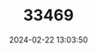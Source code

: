 ---
title: "33469"
category: "Hopea shingkeng"
draft: false
date: 2024-02-22 13:03:50
languages:
  Undetermined: ["Shing-Keng"]
---